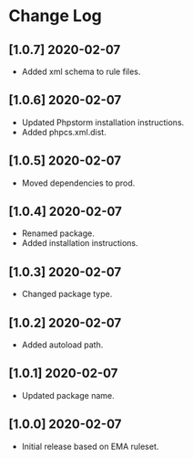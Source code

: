 # Change Log

## [1.0.7] 2020-02-07
- Added xml schema to rule files.

## [1.0.6] 2020-02-07
- Updated Phpstorm installation instructions.
- Added phpcs.xml.dist.

## [1.0.5] 2020-02-07
- Moved dependencies to prod.

## [1.0.4] 2020-02-07
- Renamed package.
- Added installation instructions.

## [1.0.3] 2020-02-07
- Changed package type.

## [1.0.2] 2020-02-07
- Added autoload path.

## [1.0.1] 2020-02-07
- Updated package name.

## [1.0.0] 2020-02-07
- Initial release based on EMA ruleset.
